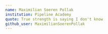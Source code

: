 ```yaml
---
name: Maximilian Soeren Pollak
institution: Pipeline Academy
quote: True strength is saying I don't know
github_user: MaximilianSoerenPollak
---
```

